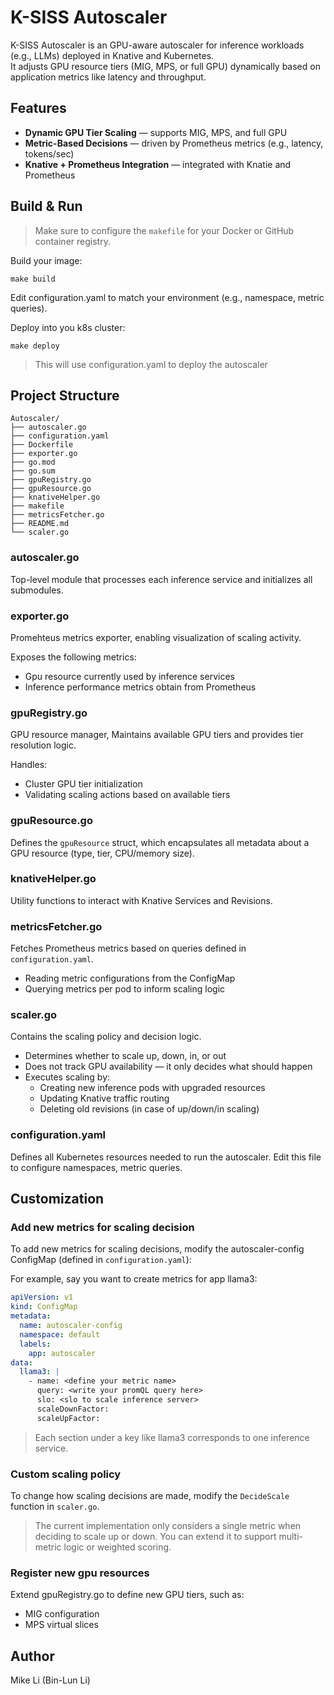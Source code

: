 # K-SISS Autoscaler

K-SISS Autoscaler is an GPU-aware autoscaler for inference workloads (e.g., LLMs) deployed in Knative and Kubernetes.  
It adjusts GPU resource tiers (MIG, MPS, or full GPU) dynamically based on application metrics like latency and throughput.

## Features

- **Dynamic GPU Tier Scaling** — supports MIG, MPS, and full GPU
- **Metric-Based Decisions** — driven by Prometheus metrics (e.g., latency, tokens/sec)
- **Knative + Prometheus Integration** — integrated with Knatie and Prometheus

## Build & Run
> Make sure to configure the `makefile` for your Docker or GitHub container registry.

Build your image:
```
make build
```

Edit configuration.yaml to match your environment (e.g., namespace, metric queries).

Deploy into you k8s cluster:
```
make deploy
```
>  This will use configuration.yaml to deploy the autoscaler

## Project Structure
```
Autoscaler/
├── autoscaler.go
├── configuration.yaml
├── Dockerfile
├── exporter.go
├── go.mod
├── go.sum
├── gpuRegistry.go
├── gpuResource.go
├── knativeHelper.go
├── makefile
├── metricsFetcher.go
├── README.md
└── scaler.go
``` 

### autoscaler.go
Top-level module that processes each inference service and initializes all submodules.

### exporter.go
Promehteus metrics exporter, enabling visualization of scaling activity.

Exposes the following metrics:
- Gpu resource currently used by inference services
- Inference performance metrics obtain from Prometheus

### gpuRegistry.go
GPU resource manager, Maintains available GPU tiers and provides tier resolution logic.

Handles:
- Cluster GPU tier initialization
- Validating scaling actions based on available tiers

### gpuResource.go
Defines the `gpuResource` struct, which encapsulates all metadata about a GPU resource (type, tier, CPU/memory size).

### knativeHelper.go
Utility functions to interact with Knative Services and Revisions.

### metricsFetcher.go
Fetches Prometheus metrics based on queries defined in `configuration.yaml`.
- Reading metric configurations from the ConfigMap
- Querying metrics per pod to inform scaling logic

### scaler.go
Contains the scaling policy and decision logic.
- Determines whether to scale up, down, in, or out
- Does not track GPU availability — it only decides what should happen
- Executes scaling by:
    - Creating new inference pods with upgraded resources
    - Updating Knative traffic routing
    - Deleting old revisions (in case of up/down/in scaling)

### configuration.yaml
Defines all Kubernetes resources needed to run the autoscaler. Edit this file to configure namespaces, metric queries.

## Customization
### Add new metrics for scaling decision
To add new metrics for scaling decisions, modify the autoscaler-config ConfigMap (defined in `configuration.yaml`):

For example, say you want to create metrics for app llama3:
```yaml
apiVersion: v1
kind: ConfigMap
metadata:
  name: autoscaler-config
  namespace: default
  labels:
    app: autoscaler
data:
  llama3: |
    - name: <define your metric name>
      query: <write your promQL query here>
      slo: <slo to scale inference server>
      scaleDownFactor:
      scaleUpFactor:
```
> Each section under a key like llama3 corresponds to one inference service.

### Custom scaling policy
To change how scaling decisions are made, modify the `DecideScale` function in `scaler.go`.

> The current implementation only considers a single metric when deciding to scale up or down. You can extend it to support multi-metric logic or weighted scoring.

### Register new gpu resources
Extend gpuRegistry.go to define new GPU tiers, such as:
- MIG configuration
- MPS virtual slices

## Author
Mike Li (Bin-Lun Li)